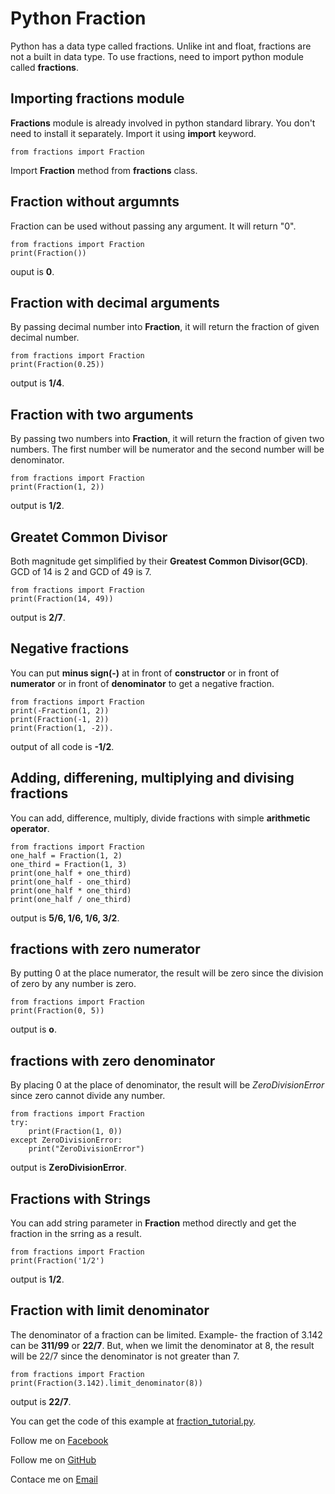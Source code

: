 # Python Fraction
Python has a data type called fractions. Unlike int and float, fractions are not a built in data type. To use fractions, need to import python module called **fractions**.

## Importing fractions module
**Fractions** module is already involved in python standard library. You don't need to install it separately. Import it using **import** keyword.
```
from fractions import Fraction
```
Import **Fraction** method from **fractions** class.

## Fraction without argumnts
Fraction can be used without passing any argument. It will return "0".
```
from fractions import Fraction
print(Fraction())
```
 ouput is **0**.

## Fraction with decimal arguments
By passing decimal number into **Fraction**, it will return the fraction of given decimal number.
```
from fractions import Fraction
print(Fraction(0.25))
```
output is **1/4**.

## Fraction with two arguments
By passing two numbers into **Fraction**, it will return the fraction of given two numbers. The first number will be numerator and the second number will be denominator.
```
from fractions import Fraction
print(Fraction(1, 2))
```
output is **1/2**.

## Greatet Common Divisor

Both magnitude get simplified by their **Greatest Common Divisor(GCD)**. GCD of 14 is 2 and GCD of 49 is 7.
```
from fractions import Fraction
print(Fraction(14, 49))
```
output is **2/7**.

## Negative fractions 

You can put **minus sign(-)** at in front of **constructor** or in front of **numerator** or in front of **denominator** to get a negative fraction.
```
from fractions import Fraction
print(-Fraction(1, 2))
print(Fraction(-1, 2))
print(Fraction(1, -2)).
```
output of all code is **-1/2**.

## Adding, differening, multiplying and divising fractions 
You can add, difference, multiply, divide fractions with simple **arithmetic operator**.
```
from fractions import Fraction
one_half = Fraction(1, 2)
one_third = Fraction(1, 3)
print(one_half + one_third)
print(one_half - one_third)
print(one_half * one_third)
print(one_half / one_third)
```
output is **5/6, 1/6, 1/6, 3/2**.

## fractions with zero numerator
By putting 0 at the place numerator, the result will be zero since the division of zero by any number is zero.
```
from fractions import Fraction
print(Fraction(0, 5))
```
output is **o**.

## fractions with zero denominator
By placing 0 at the place of denominator, the result will be *ZeroDivisionError* since zero cannot divide any number.
```
from fractions import Fraction
try:
    print(Fraction(1, 0))
except ZeroDivisionError:
    print("ZeroDivisionError")
```
output is **ZeroDivisionError**.

## Fractions with Strings
You can add string parameter in **Fraction** method directly and get the fraction in the srring as a result.
```
from fractions import Fraction
print(Fraction('1/2')
```
output is **1/2**.

## Fraction with limit denominator
The denominator of a fraction can be limited. Example- the fraction of 3.142 can be **311/99** or **22/7**. But, when we limit the denominator at 8, the result will be 22/7 since the denominator is not greater than 7.
```
from fractions import Fraction
print(Fraction(3.142).limit_denominator(8))
```
output is **22/7**.

You can get the code of this example at [fraction_tutorial.py](https://github.com/aungnyeinchan351/PythonFraction/blob/main/fraction_tutorial.py).

Follow me on [Facebook](https://www.facebook.com/zinyaw3063)

Follow me on [GitHub](https://www.github.com/aungnyeinchan351)

Contace me on [Email](mailto:aungnyeinchan3063@protonmail.com)
